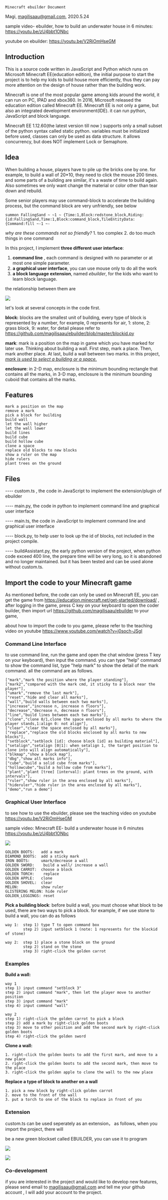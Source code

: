 	Minecraft ebuilder Document

 Magi,  magilisaau@gmail.com, 2020.5.24				

 sample video- ebuilder, how to build an underwater house in 6 minutes: https://youtu.be/zU4bbt1ONbc

 youtube on ebuilder: https://youtu.be/V2RiOmHseGM

## Introduction   

This is a source code written in JavaScript and Python which runs on Microsoft Minecraft EE(education edition), the initial purpose to start the project is to help my kids to build house more efficiently, thus they can pay more attention on the design of house rather than the building work.

Minecraft is one of the most popular game among kids around the world, it can run on PC, IPAD and xbox360.  In 2016, Microsoft released the education edition called Minecraft EE. Minecraft EE is not only a  game, but also an integrated development environment(IDE).  it can run  python, JavaScript and block language. 

 Minecraft EE 1.12.60(the latest version till now ) supports only a small subset of the python syntax called static python. variables must be initialized before used, classes can only be used as  data structure. it allows concurrency, but does NOT implement Lock or Semaphore. 

## Idea

When building a house,  players have to pile up the bricks one by one. for example, to build a wall of 20*10, they need to click the mouse 200 times.   and  some parts of a building are similar, it's a waste of time to build again.  Also sometimes we only want change the material or color other than tear down and rebuild.

Some senior players may use command-block to accelerate the building process,  but the command block are very unfriendly, see below

```
summon FallingSand ~ ~1 ~ {Time:1,Block:redstone_block,Riding:{id:FallingSand,Time:1,Block:command_block,TileEntityData:{Command:fill ~-1 ~-
```

*why are these commands not so friendly?*    1. too complex  2. do too much things in one command 

 In this project, I implement **three different user interface**:

1. **command line** , each command is designed with no parameter or at most one simple parameter.
2. **a graphical user interface**, you can use mouse only to do all the work
3. **a block language extension**, named *ebuilder*, for the kids who want to learn block language.

the relationship between them are 

![](https://github.com/magilisaau/ebuilder/blob/master/pic/soft_structure.png?raw=true)



let's look at several concepts in the code first.

**block:**  blocks are the smallest unit of building, every type of block is represented by a number, for example, 0 represents for air, 1: stone, 2:  grass block, 9: water,  for detail please refer to https://github.com/magilisaau/ebuilder/blob/master/blockid.py

**mark**: mark is a position on the map in game which you have marked for later use. Thinking about building a wall. First step, mark a place. Then, mark another place. At last, build a wall between two marks. in this project, <u>*mark is used to select a building or a space.*</u>

**enclosure**: in 2-D map, enclosure is the minimum bounding rectangle that contains all the marks, in 3-D map, enclosure is the minimum bounding cuboid that contains all the marks. 

## Features

```
mark a position on the map
remove a mark
pick a block for building
build wall 
let the wall higher
let the wall lower
build lines 
build cube
build hollow cube 
clone a space
replace old blocks to new blocks
show a ruler on the map
hide rulers
plant trees on the ground
```

## Files

---- custom.ts ,   the code in JavaScript to implement the extension/plugin of ebuilder

---- main.py,  	the code in python to implement command line and graphical user interface

---- main.ts,  	the code in JavaScript to implement command line and graphical user interface

---- block.py, 	to help user to look up the id of blocks, not included in the project compile.

---- buildAssistant.py,  the early python version of the project,  when python code exceed 400 line,  the prepare time will be very long, so it is abandoned and no longer maintained.  but it has been tested and can be used alone without custom.ts.  

## Import the code to your Minecraft game

As mentioned before, the code can only be used on Minecraft EE,   you can get the game from https://education.minecraft.net/get-started/download/ , after logging in the game, press C key on your keyboard to open the coder builder, then import url https://github.com/magilisaau/ebuilder to your game,

about how to import the code to you game, please refer to the teaching video on youtube https://www.youtube.com/watch?v=j0soch-JSgI

### Command Line Interface

to use command line, run the game and open the chat window (press T key on your keyboard), then input the command.  you can type "help" command to show the command list,  type "help mark" to show the detail of the mark command. all the command are as follows.

    ["mark","mark the position where the player standing"],
    ["mark2","compared with the mark cmd, it sticky to a block near the player"],
    ["umark","remove the last mark"],
    ["reset","hide and clear all marks"],
    ["wall","build walls between each two marks"],
    ["increase","increase n, increase n floors"],
    ["decrease","decrease n, decrease n floors"],
    ["line","build lines between each two marks"],
    ["clone","clone 0/1,clone the space enclosed by all marks to where the player stands,1:align 0: not align"],
    ["clear","clear the space enclosed by all marks"],
    ["replace","replace the old blocks enclosed by all marks to new blocks"],        
    ["setblock","setblock [id]: choose block [id] as building material"],
    ["setalign","setalign [0|1]: when setalign 1, the target position to clone into will align automatically"],
    ["blkmap","show a block map"],
    ["dbg","show all marks info"],
    ["cube","build a solid cube from marks"],
    ["hollowcube","build a hollow cube from marks"],
    ["plant","plant [tree] [interval]: plant trees on the ground, with intervals"],
    ["ruler","show ruler in the area enclosed by all marks"],
    ["hideruler","hide ruler in the area enclosed by all marks"],
    ["demo","run a demo"]



### Graphical User Interface

to see how to use the ebuilder, please see the teaching video on youtube  https://youtu.be/V2RiOmHseGM

sample video: Minecraft EE- build a underwater house in 6 minutes  https://youtu.be/zU4bbt1ONbc

![](https://github.com/magilisaau/ebuilder/blob/master/pic/ui2.png?raw=true)

```
GOLDEN BOOTS: 	add a mark
DIAMOND_BOOTS: 	add a sticky mark
IRON BOOTS: 	umark/decrease a wall
GOLDEN SWORD:	 build a wall/ increase a wall
GOLDEN CARROT: 	choose a block
GOLDEN TORCH:	 replace
GOLDEN APPLE: 	clone
GOLDEN SHOVEL: 	clear
MELON: 			show ruler
GLISTERING MELON: hide ruler
GOLDEN_LEGGINGS: reset
```

**Pick a building block**:  before build a wall, you must choose what block to be used,  there are two ways to pick a block.  for example, if we use stone to build a wall, you can do as follows

```
way 1:  step 1) type T to open command box  
        step 2) input setblock 1 (note: 1 represents for the blockid of stone)         

way 2:  step 1) place a stone block on the ground
        step 2) stand on the stone         
        step 3) right-click the golden carrot
```

 

### Examples

**Build a wall:**  

```
way 1
step 1) input command "setblock 3"
step 2) input command "mark", then let the player move to another position
step 3) input command "mark"
step 4) input command "wall"
```

```
way 2
step 1) right-click the golden carrot to pick a block
step 2) add a mark by right-click golden boots
step 3) move to other position and add the second mark by right-click golden boots 
step 4) right-click the golden sword
```



**Clone a wall:**

```
1. right-click the golden boots to add the first mark, and move to a new place
2. right-click the golden boots to add the second mark, then move to the place
3. right-click the golden apple to clone the wall to the new place
```

**Replace a type of block to another on a wall**

```
1. pick a new block by right-click golden carrot
2. move to the front of the wall
3. put a torch to one of the block to replace in front of you
```



### Extension

custom.ts can be used seperately as an extension， as follows, when you import the project, there will

be a new green blockset called EBUILDER, you can use it to program

![](https://github.com/magilisaau/ebuilder/blob/master/pic/extension2.png?raw=true)

![](https://github.com/magilisaau/ebuilder/blob/master/pic/extension3.png?raw=true)





### Co-development

if you are interested in the project and would like to develop new features, please send email to magilisaau@gmail.com and tell me your github account , I will add your account to the project. 
